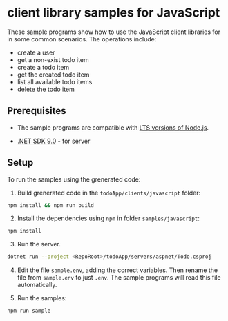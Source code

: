# client library samples for JavaScript 

These sample programs show how to use the JavaScript client libraries for in some common scenarios.
The operations include:

- create a user
- get a non-exist todo item
- create a todo item
- get the created todo item
- list all available todo items
- delete the todo item

## Prerequisites

- The sample programs are compatible with [LTS versions of Node.js](https://github.com/nodejs/release#release-schedule).

- [.NET SDK 9.0](https://dotnet.microsoft.com/en-us/download/dotnet/9.0) - for server

## Setup

To run the samples using the grenerated code:

1. Build grenerated code in the `todoApp/clients/javascript` folder:

```bash
npm install && npm run build
```

2. Install the dependencies using `npm` in folder `samples/javascript`:

```bash
npm install
```

3. Run the server.

```bash
dotnet run --project <RepoRoot>/todoApp/servers/aspnet/Todo.csproj
```

4. Edit the file `sample.env`, adding the correct variables. Then rename the file from `sample.env` to just `.env`. The sample programs will read this file automatically.

5. Run the samples:

```bash
npm run sample
```

